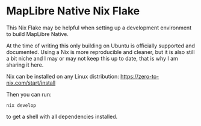 # MapLibre Native Nix Flake

This Nix Flake may be helpful when setting up a development environment to build MapLibre Native.

At the time of writing this only building on Ubuntu is officially supported and documented. Using a Nix is more reproducible and cleaner, but it is also still a bit niche and I may or may not keep this up to date, that is why I am sharing it here.

Nix can be installed on any Linux distribution: https://zero-to-nix.com/start/install

Then you can run:

```
nix develop
```

to get a shell with all dependencies installed.